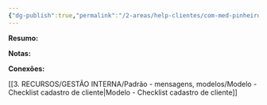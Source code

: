 ```yaml
---
{"dg-publish":true,"permalink":"/2-areas/help-clientes/com-med-pinheiro-9081/","dgPassFrontmatter":true,"created":"2025-07-11T11:31:26.066-03:00","updated":"2025-08-29T14:34:38.592-03:00"}
---
```




**Resumo:**



**Notas:**




**Conexões:**

[[3. RECURSOS/GESTÃO INTERNA/Padrão - mensagens, modelos/Modelo - Checklist cadastro de cliente\|Modelo - Checklist cadastro de cliente]]
